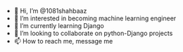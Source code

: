 - 👋 Hi, I’m @1081shahbaaz
- 👀 I’m interested in becoming machine learning engineer
- 🌱 I’m currently learning Django
- 💞️ I’m looking to collaborate on python-Django projects
- 📫 How to reach me, message me

<!---
1081shahbaaz/1081shahbaaz is a ✨ special ✨ repository because its `README.md` (this file) appears on your GitHub profile.
You can click the Preview link to take a look at your changes.
--->
